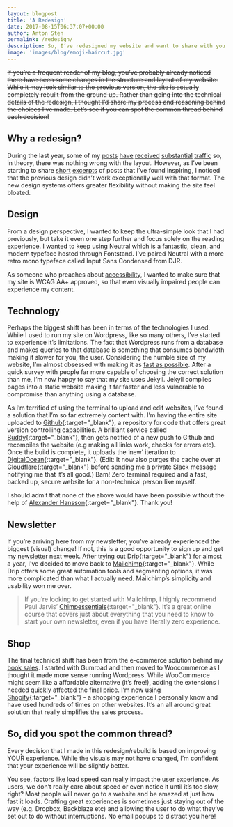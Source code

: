 ```yaml
---
layout: blogpost
title: 'A Redesign'
date: 2017-08-15T06:37:07+00:00
author: Anton Sten
permalink: /redesign/
description: So, I’ve redesigned my website and want to share with you why. Guess What? It has a lot to do with two letters… U and X.
image: 'images/blog/emoji-haircut.jpg'
---
```


~~If you’re a frequent reader of my blog, you’ve probably already noticed there have been some changes in the structure and layout of my website. While it may look similar to the previous version, the site is actually completely rebuilt from the ground up. Rather than going into the technical details of the redesign, I thought I’d share my process and reasoning behind the choices I’ve made. Let’s see if you can spot the common thread behind each decision!~~

## Why a redesign?

During the last year, some of my [posts](/truefans/) [have](/investingproducts/) [received](/better-uxdesigner/) [substantial](/future-ux-designer/) [traffic](/designers-write/) so, in theory, there was nothing wrong with the layout. However, as I’ve been starting to share [short](/design-quotes/) [excerpts](/enough/) of posts that I’ve found inspiring, I noticed that the previous design didn’t work exceptionally well with that format. The new design systems offers greater flexibility without making the site feel bloated.

## Design

From a design perspective, I wanted to keep the ultra-simple look that I had previously, but take it even one step further and focus solely on the reading experience. I wanted to keep using Neutral which is a fantastic, clean, and modern typeface hosted through Fontstand. I’ve paired Neutral with a more retro mono typeface called Input Sans Condensed from DJR. 

As someone who preaches about [accessibility](/designing-for-accessibility/), I wanted to make sure that my site is WCAG AA+ approved, so that even visually impaired people can experience my content.

## Technology

Perhaps the biggest shift has been in terms of the technologies I used. While I used to run my site on Wordpress, like so many others, I’ve started to experience it’s limitations. The fact that Wordpress runs from a database and makes queries to that database is something that consumes bandwidth making it slower for you, the user. Considering the humble size of my website, I’m almost obsessed with making it as [fast as possible](/secret-feature/). After a quick survey with people far more capable of choosing the correct solution than me, I’m now happy to say that my site uses Jekyll. Jekyll compiles pages into a static website making it far faster and less vulnerable to compromise than anything using a database.

As I’m terrified of using the terminal to upload and edit websites, I’ve found a solution that I’m so far extremely content with. I’m having the entire site uploaded to [Github](https://github.com){:target="_blank"}, a repository for code that offers great version controlling capabilities. A brilliant service called [Buddy](https://buddy.works){:target="_blank"}, then gets notified of a new push to Github and recompiles the website (e.g making all links work, checks for errors etc). Once the build is complete, it uploads the ‘new’ iteration to [DigitalOcean](https://m.do.co/c/0461e4c13647){:target="_blank"}. (Edit: It now also purges the cache over at [Cloudflare](https://cloudflare.com){:target="_blank"} before sending me a private Slack message notifying me that it’s all good.) Bam! Zero terminal required and a fast, backed up, secure website for a non-technical person like myself.

I should admit that none of the above would have been possible without the help of [Alexander Hansson](http://hnssn.se){:target="_blank"}. Thank you!

## Newsletter

If you’re arriving here from my newsletter, you’ve already experienced the biggest (visual) change! If not, this is a good opportunity to sign up and get my [newsletter](/newsletter/) next week. After trying out [Drip](https://mbsy.co/cztnf){:target="_blank"} for almost a year, I've decided to move back to [Mailchimp](http://eepurl.com/bvIKNL){:target="_blank"}. While Drip offers some great automation tools and segmenting options, it was more complicated than what I actually need. Mailchimp’s simplicity and usability won me over.

> If you’re looking to get started with Mailchimp, I highly recommend Paul Jarvis’ [Chimpessentials](https://chimpessentials.com/chimp/156/){:target="_blank"}. It’s a great online course that covers just about everything that you need to know to start your own newsletter, even if you have literally zero experience.

## Shop

The final technical shift has been from the e-commerce solution behind my [book sales](/books/). I started with Gumroad and then moved to Woocommerce as I thought it made more sense running Wordpress. While WooCommerce might seem like a affordable alternative (it’s free!), adding the extensions I needed quickly affected the final price. I’m now using [Shopify](https://www.shopify.com){:target="_blank"} - a shopping experience I personally know and have used hundreds of times on other websites. It’s an all around great solution that really simplifies the sales process.

## So, did you spot the common thread?

Every decision that I made in this redesign/rebuild is based on improving YOUR experience. While the visuals may not have changed, I’m confident that your experience will be slightly better.

You see, factors like load speed can really impact the user experience. As users, we don’t really care about speed or even notice it until it’s too slow, right? Most people will never go to a website and be amazed at just how fast it loads. Crafting great experiences is sometimes just staying out of the way (e.g. Dropbox, Backblaze etc) and allowing the user to do what they’ve set out to do without interruptions. No email popups to distract you here!
